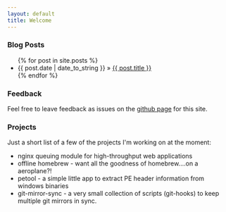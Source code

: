 ```yaml
---
layout: default
title: Welcome
---
```


### Blog Posts

<ul>
{% for post in site.posts %}
<li><span>{{ post.date | date_to_string }}</span> &raquo; <a href="{{ post.url }}">{{ post.title }}</a></li>
{% endfor %}
</ul>

### Feedback

Feel free to leave feedback as issues on the [github page](https://github.com/farproc/farproc.github.com/issues) for this site.

### Projects

Just a short list of a few of the projects I'm working on at the moment:
* nginx queuing module for high-throughput web applications
* offline homebrew - want all the goodness of homebrew....on a aeroplane?!
* petool - a simple little app to extract PE header information from windows binaries
* git-mirror-sync - a very small collection of scripts (git-hooks) to keep multiple git mirrors in sync.

